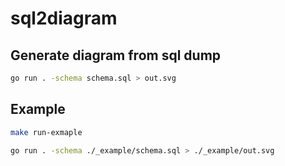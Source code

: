 # sql2diagram

## Generate diagram from sql dump

```bash
go run . -schema schema.sql > out.svg
```

## Example

```bash
make run-exmaple
```

```bash
go run . -schema ./_example/schema.sql > ./_example/out.svg
```
